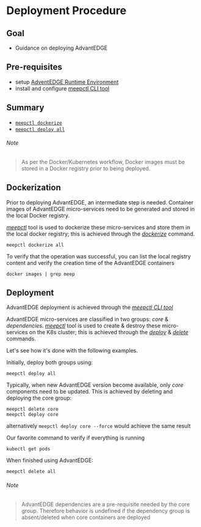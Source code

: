 # Deployment Procedure
## Goal
- Guidance on deploying AdvantEDGE

## Pre-requisites
- setup [AdventEDGE Runtime Environment](setup_runtime.md)
- install and configure [meepctl CLI tool](meepctl/meepctl.md)

## Summary
- [`meepctl dockerize`](#dockerization)
- [`meepctl deploy all`](#deployment)

###### Note
> As per the Docker/Kubernetes workflow, Docker images must be stored in a Docker registry prior to being deployed.

## Dockerization
Prior to deploying AdvantEDGE, an intermediate step is needed.
Container images of AdvantEDGE micro-services need to be generated and stored in the local Docker registry.

[_meepctl_](meepctl/meepctl.md) tool is used to dockerize these micro-services and store them in the local docker registry; this is achieved through the [_dockerize_](meepctl/meepctl_dockerize.md) command.

```
meepctl dockerize all
```

To verify that the operation was successful, you can list the local registry content and verify the creation time of the AdvantEDGE containers
```
docker images | grep meep
```

## Deployment
AdvantEDGE deployment is achieved through the [_meepctl CLI tool_](meepctl/meepctl.md)

AdvantEDGE micro-services are classified in two groups: _core_ & _dependencies_. [_meepctl_](meepctl/meepctl.md) tool is used to create & destroy these micro-services on the K8s cluster; this is achieved through the [_deploy_](meepctl/meepctl_deploy.md) & [_delete_](meepctl/meepctl_delete.md) commands.

Let's see how it's done with the following examples.

Initially, deploy both groups using:
```
meepctl deploy all
```
Typically, when new AdvantEDGE version become available, only _core_ components need to be updated.
This is achieved by deleting and deploying the core group:
```
meepctl delete core
meepctl deploy core
```
alternatively
`meepctl deploy core --force` would achieve the same result

Our favorite command to verify if everything is running
```
kubectl get pods
```

When finished using AdvantEDGE:
```
meepctl delete all
```
###### Note
> AdvantEDGE dependencies are a pre-requisite needed by the core group. Therefore behavior is undefined if the dependency group is absent/deleted when core containers are deployed

